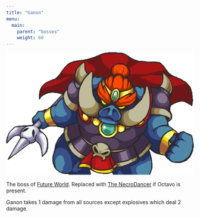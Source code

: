 ```yaml
---
title: "Ganon"
menu:
  main:
    parent: "bosses"
    weight: 60
---
```


![](/img/bosses/ganon.png)

The boss of [Future World](/dungeons/future-world/).
Replaced with [The NecroDancer](/bosses/the-necrodancer) if Octavo is present.

Ganon takes 1 damage from all sources except explosives which deal 2 damage.
